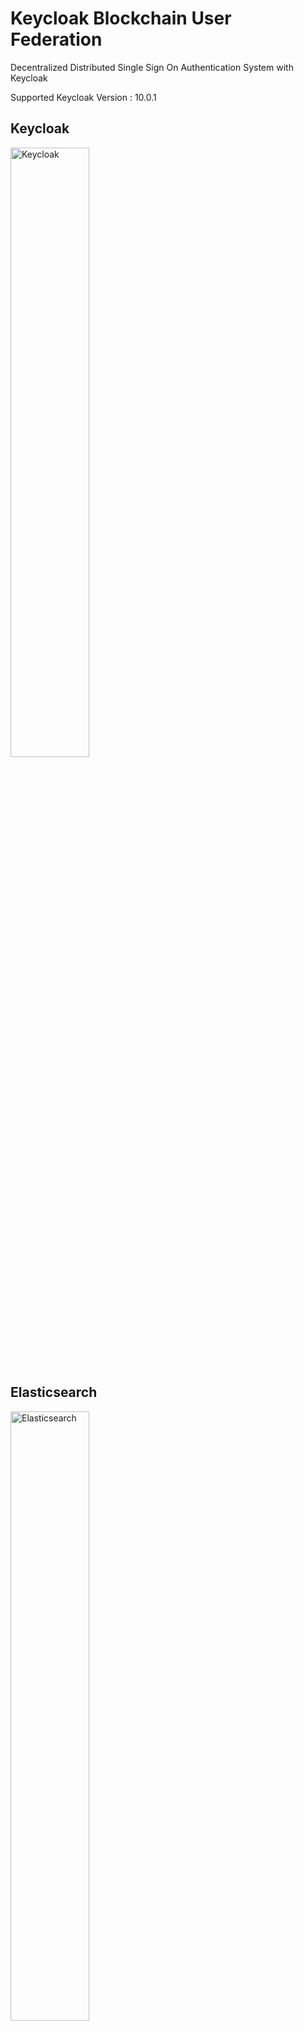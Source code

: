 # Keycloak Blockchain User Federation
Decentralized Distributed Single Sign On Authentication System with Keycloak  


Supported Keycloak Version : 10.0.1  


## Keycloak 
<img src="https://github.com/susimsek/keycloak-blockchain-user-federation/blob/master/images/keycloak-logo.png" alt="Keycloak" width="50%" height="50%"/>  

## Elasticsearch 
<img src="https://github.com/susimsek/keycloak-blockchain-user-federation/blob/master/images/elastic-search-logo.png" alt="Elasticsearch" width="50%" height="50%"/>  

## Kibana 
<img src="https://github.com/susimsek/keycloak-blockchain-user-federation/blob/master/images/kibana-logo.png" alt="Elasticsearch" width="50%" height="50%"/> 

## Redis 
<img src="https://github.com/susimsek/keycloak-blockchain-user-federation/blob/master/images/redis-logo.png" alt="Redis" width="50%" height="50%"/>  

## Hyperledger Fabric
<img src="https://github.com/susimsek/keycloak-blockchain-user-federation/blob/master/images/hyperledger-fabric-logo.png" alt="Hyperledger Fabric" width="50%" height="50%"/>  


## Hyperledger Explorer
<img src="https://github.com/susimsek/keycloak-blockchain-user-federation/blob/master/images/hyperledger-explorer-logo.png" alt="Hyperledger Explorer" width="50%" height="50%"/>  

## Spring Boot
<img src="https://github.com/susimsek/keycloak-blockchain-user-federation/blob/master/images/spring-boot-logo.png" alt="Spring Boot" width="50%" height="50%"/>  

## Prerequisites

* Jdk 1.8
* Maven 3.x
* Docker 19.03.x
* Docker Compose 1.25.x

## Installation

```sh
cd keycloak-user-storage-blockchain
```

```sh
mvn clean install
```

```sh
sudo cp target/user-storage-blockchain.jar ../blockchain-sso/keycloak/jars
```

```sh
cd ..
```

```sh
cd blockchain-sso/first-network
```

```sh
./byfn.sh up -a -s couchdb
```

```sh
cd ..
```

```sh
sudo chmod +x build.sh
```

```sh
./build.sh
```

```sh
docker-compose up -d
```


## Getting Started

### Keycloak

Keycloak Admin Username : admin  
Keycloak Admin Password : keycloak  
Keycloak Admin Url : http://localhost:9080/auth/  

<img src="https://github.com/susimsek/keycloak-blockchain-user-federation/blob/master/images/keycloak-login.png" alt="Keycloak Login" width="75%" height="75%"/>  


Keycloak blockchain federation is enabled by default on blochain realm.  

<img src="https://github.com/susimsek/keycloak-blockchain-user-federation/blob/master/images/user-federation.png" alt="Keycloak User Federation" width="75%" height="75%"/>  


The following operations are currently active in the keycloak admin panel.  

* View All Users on Blockchain  
* Create User on Blockchain  
* Update User on Blockchain  
* Delete User on Blockchain  
* Change User Password on Blockchain  
* Authenticate User on Blockchain  

<img src="https://github.com/susimsek/keycloak-blockchain-user-federation/blob/master/images/keycloak-users-view.png" alt="Keycloak User View" width="75%" height="75%"/>  

### Blockchain User Rest Api

Admin Username : admin      
Admin Password : root  
Swagger Url : http://localhost:8081  

<img src="https://github.com/susimsek/keycloak-blockchain-user-federation/blob/master/images/swagger.png" alt="Blockchain Rest Api Swagger" width="75%" height="75%"/>  


Basic authentication is enabled in all rest apis.  
Only admin user can access these APIs.        
All rest apis can be tested on the swagger.  
  
<img src="https://github.com/susimsek/keycloak-blockchain-user-federation/blob/master/images/apis.png" alt="Blockchain Rest Apis" width="75%" height="75%"/>  

### Hyperledger Explorer

Admin Username : admin    
Admin Password : adminpw  
Hyperledger Explorer Url : http://localhost:8090  

All transactions on the blockchain network can be viewed on hyperledger explorer.  

<img src="https://github.com/susimsek/keycloak-blockchain-user-federation/blob/master/images/hyperledger-explorer-view.png" alt="Hyperledger Explorer View" width="75%" height="75%"/>

### Fabric Explorer

Fabric Explorer Url : http://localhost:8081/explorer    

Block info,block hash,blockchain network info information  on the blockchain network can be viewed on fabric explorer.  
  
<img src="https://github.com/susimsek/keycloak-blockchain-user-federation/blob/master/images/fabric-explorer-view.png" alt="Fabric Explorer View" width="75%" height="75%"/>  

### Kibana

Kibana Url : http://localhost:5601  


Indexes on the elasticsearch side on kibana can be viewed  

<img src="https://github.com/susimsek/keycloak-blockchain-user-federation/blob/master/images/kibana-view.png" alt="Kibana View" width="75%" height="75%"/> 


## Used Technologies

* Spring Boot 2.2.6  
* Keycloak  
* Elasticsearch  
* Kibana  
* Redis 
* Swagger   
* Hyperledger Fabric  
* Hyperledger Explorer  
* Fabric Explorer  

## Todo
 
* Keycloak Blockchain Federation Helm Deployment  